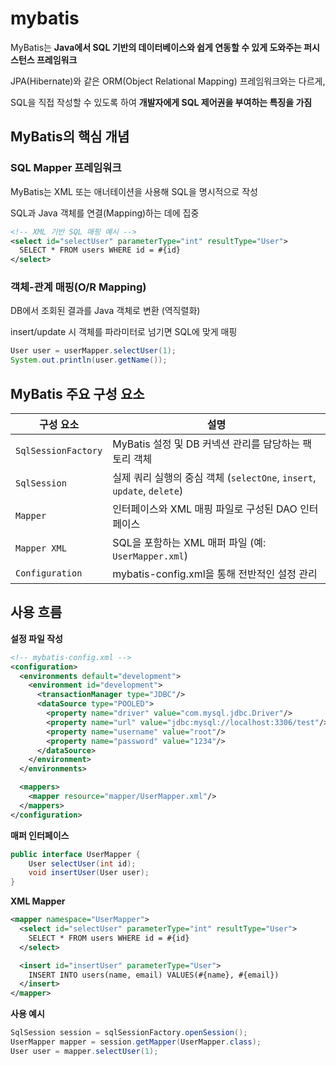 # mybatis

MyBatis는 **Java에서 SQL 기반의 데이터베이스와 쉽게 연동할 수 있게 도와주는 퍼시스턴스 프레임워크** 

JPA(Hibernate)와 같은 ORM(Object Relational Mapping) 프레임워크와는 다르게, 

SQL을 직접 작성할 수 있도록 하여 **개발자에게 SQL 제어권을 부여하는 특징을 가짐**

## MyBatis의 핵심 개념

### **SQL Mapper 프레임워크**

MyBatis는 XML 또는 애너테이션을 사용해 SQL을 명시적으로 작성

SQL과 Java 객체를 연결(Mapping)하는 데에 집중

```xml
<!-- XML 기반 SQL 매핑 예시 -->
<select id="selectUser" parameterType="int" resultType="User">
  SELECT * FROM users WHERE id = #{id}
</select>
```

### **객체-관계 매핑(O/R Mapping)**

DB에서 조회된 결과를 Java 객체로 변환 (역직렬화)

insert/update 시 객체를 파라미터로 넘기면 SQL에 맞게 매핑

```java
User user = userMapper.selectUser(1);
System.out.println(user.getName());
```

## MyBatis 주요 구성 요소

| 구성 요소 | 설명 |
| --- | --- |
| `SqlSessionFactory` | MyBatis 설정 및 DB 커넥션 관리를 담당하는 팩토리 객체 |
| `SqlSession` | 실제 쿼리 실행의 중심 객체 (`selectOne`, `insert`, `update`, `delete`) |
| `Mapper` | 인터페이스와 XML 매핑 파일로 구성된 DAO 인터페이스 |
| `Mapper XML` | SQL을 포함하는 XML 매퍼 파일 (예: `UserMapper.xml`) |
| `Configuration` | mybatis-config.xml을 통해 전반적인 설정 관리 |

## 사용 흐름

**설정 파일 작성**

```xml
<!-- mybatis-config.xml -->
<configuration>
  <environments default="development">
    <environment id="development">
      <transactionManager type="JDBC"/>
      <dataSource type="POOLED">
        <property name="driver" value="com.mysql.jdbc.Driver"/>
        <property name="url" value="jdbc:mysql://localhost:3306/test"/>
        <property name="username" value="root"/>
        <property name="password" value="1234"/>
      </dataSource>
    </environment>
  </environments>

  <mappers>
    <mapper resource="mapper/UserMapper.xml"/>
  </mappers>
</configuration>
```

**매퍼 인터페이스**

```java
public interface UserMapper {
    User selectUser(int id);
    void insertUser(User user);
}
```

**XML Mapper**

```xml
<mapper namespace="UserMapper">
  <select id="selectUser" parameterType="int" resultType="User">
    SELECT * FROM users WHERE id = #{id}
  </select>

  <insert id="insertUser" parameterType="User">
    INSERT INTO users(name, email) VALUES(#{name}, #{email})
  </insert>
</mapper>
```

**사용 예시**

```java
SqlSession session = sqlSessionFactory.openSession();
UserMapper mapper = session.getMapper(UserMapper.class);
User user = mapper.selectUser(1);
```